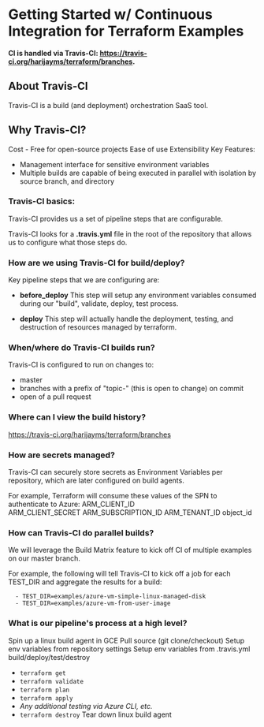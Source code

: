 Getting Started w/ Continuous Integration for Terraform Examples
===================

**CI is handled via Travis-CI:  https://travis-ci.org/harijayms/terraform/branches.**

## About Travis-CI
Travis-CI is a build (and deployment) orchestration SaaS tool.

## Why Travis-CI?
Cost - Free for open-source projects
Ease of use
Extensibility
Key Features:
- Management interface for sensitive environment variables
- Multiple builds are capable of being executed in parallel with isolation by source branch, and directory

### Travis-CI basics:
Travis-CI provides us a set of pipeline steps that are configurable.

Travis-CI looks for a **.travis.yml** file in the root of the repository that allows us to configure what those steps do.

### How are we using Travis-CI for build/deploy?

Key pipeline steps that we are configuring are:
- **before_deploy**
This step will setup any environment variables consumed during our "build", validate, deploy, test process.

- **deploy**
This step will actually handle the deployment, testing, and destruction of resources managed by terraform.  

### When/where do Travis-CI builds run?
Travis-CI is configured to run on changes to:
- master
- branches with a prefix of "topic-" (this is open to change) on commit
- open of a pull request

### Where can I view the build history?
https://travis-ci.org/harijayms/terraform/branches

### How are secrets managed?
Travis-CI can securely store secrets as Environment Variables per repository, which are later configured on build agents.

For example, Terraform will consume these values of the SPN to authenticate to Azure:
ARM_CLIENT_ID         
ARM_CLIENT_SECRET
ARM_SUBSCRIPTION_ID
ARM_TENANT_ID
object_id

### How can Travis-CI do parallel builds?
We will leverage the Build Matrix feature to kick off CI of multiple examples on our master branch.

For example, the following will tell Travis-CI to kick off a job for each TEST_DIR and aggregate the results for a build:
```env:
  - TEST_DIR=examples/azure-vm-simple-linux-managed-disk
  - TEST_DIR=examples/azure-vm-from-user-image
```

### What is our pipeline's process at a high level?
Spin up a linux build agent in GCE
Pull source (git clone/checkout)
Setup env variables from repository settings
Setup env variables from .travis.yml
build/deploy/test/destroy
- `terraform get`
- `terraform validate`
- `terraform plan`
- `terraform apply`
- *Any additional testing via Azure CLI, etc.*
- `terraform destroy`
Tear down linux build agent
